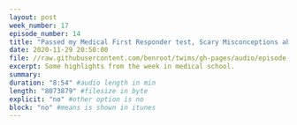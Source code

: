 ```yaml
---
layout: post
week_number: 17
episode_number: 14
title: "Passed my Medical First Responder test, Scary Misconceptions about Race and Skin, Whats coming up"
date: 2020-11-29 20:50:00
file: //raw.githubusercontent.com/benroot/twims/gh-pages/audio/episode-14.mp3
excerpt: Some highlights from the week in medical school.
summary: 
duration: "8:54" #audio length in min
length: "8073879" #filesize in byte
explicit: "no" #other option is no
block: "no" #means is shown in itunes
---
```


